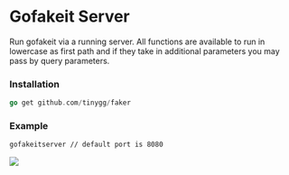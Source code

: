 # Gofakeit Server
Run gofakeit via a running server. 
All functions are available to run in lowercase as first path and if they take in additional parameters you may pass by query parameters.

### Installation
```go
go get github.com/tinygg/faker
```

### Example
```bash
gofakeitserver // default port is 8080
```

![](https://raw.githubusercontent.com/brianvoe/gofakeit/master/cmd/gofakeitserver/server.gif)